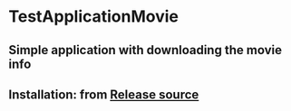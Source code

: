# TestApplicationMovie

## Simple application with downloading the movie info 

## Installation: from [Release source](https://github.com/Slex93/TestApplicationMovie/releases) 
